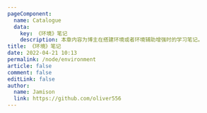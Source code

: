 ```yaml
---
pageComponent:
  name: Catalogue
  data:
    key: 《环境》笔记
    description: 本章内容为博主在搭建环境或者环境辅助增强时的学习笔记。
title: 《环境》笔记
date: 2022-04-21 10:13
permalink: /node/environment
article: false
comment: false
editLink: false
author:
  name: Jamison
  link: https://github.com/oliver556
---
```

